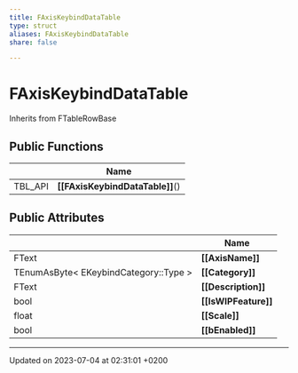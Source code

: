 ```yaml
---
title: FAxisKeybindDataTable
type: struct
aliases: FAxisKeybindDataTable
share: false

---
```


# FAxisKeybindDataTable





Inherits from FTableRowBase

## Public Functions

|                | Name           |
| -------------- | -------------- |
| TBL_API | **[[FAxisKeybindDataTable]]**() |

## Public Attributes

|                | Name           |
| -------------- | -------------- |
| FText | **[[AxisName]]**  |
| TEnumAsByte< EKeybindCategory::Type > | **[[Category]]**  |
| FText | **[[Description]]**  |
| bool | **[[IsWIPFeature]]**  |
| float | **[[Scale]]**  |
| bool | **[[bEnabled]]**  |

-------------------------------

Updated on 2023-07-04 at 02:31:01 +0200